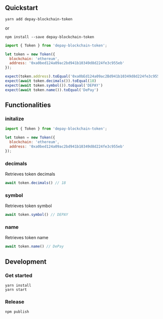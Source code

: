 ## Quickstart

```
yarn add depay-blockchain-token
```

or 

```
npm install --save depay-blockchain-token
```

```javascript
import { Token } from 'depay-blockchain-token';

let token = new Token({
  blockchain: 'ethereum',
  address: '0xa0bed124a09ac2bd941b10349d8d224fe3c955eb'
});

expect(token.address).toEqual('0xa0bEd124a09ac2Bd941b10349d8d224fe3c955eb')
expect(await token.decimals()).toEqual(18)
expect(await token.symbol()).toEqual('DEPAY')
expect(await token.name()).toEqual('DePay')
```

## Functionalities

### initalize

```javascript
import { Token } from 'depay-blockchain-token';

let token = new Token({
  blockchain: 'ethereum',
  address: '0xa0bed124a09ac2bd941b10349d8d224fe3c955eb'
});
```

### decimals

Retrieves token decimals

```javascript
await token.decimals() // 18
```

### symbol

Retrieves token symbol

```javascript
await token.symbol() // DEPAY
```

### name

Retrieves token name

```javascript
await token.name() // DePay
```

## Development

### Get started

```
yarn install
yarn start
```

### Release

```
npm publish
```
